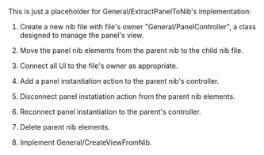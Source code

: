 This is just a placeholder for General/ExtractPanelToNib's implementation:

1. Create a new nib file with file's owner "General/PanelController", a class designed to manage the panel's view.

2. Move the panel nib elements from the parent nib to the child nib file.

3. Connect all UI to the file's owner as appropriate.

4. Add a panel instantiation action to the parent nib's controller.

5. Disconnect panel instatiation action from the parent nib elements.

6. Reconnect panel instantiation to the parent's controller.

7. Delete parent nib elements.

8. Implement General/CreateViewFromNib.